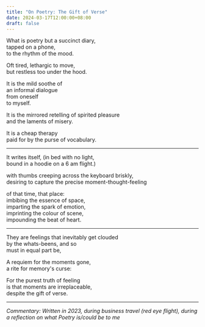 ```yaml
---
title: "On Poetry: The Gift of Verse"
date: 2024-03-17T12:00:00+08:00
draft: false
---
```


What is poetry but a succinct diary,  
tapped on a phone,  
to the rhythm of the mood.  

Oft tired, lethargic to move,  
but restless too under the hood.  

It is the mild soothe of  
an informal dialogue  
from oneself  
to myself.  

It is the mirrored retelling 
of spirited pleasure  
and the laments of misery.  

It is a cheap therapy  
paid for by the purse of vocabulary.  

---

It writes itself, (in bed with no light,  
bound in a hoodie on a 6 am flight.)  

with thumbs creeping across the keyboard briskly,  
desiring to capture the precise moment-thought-feeling  

of that time, that place:  
imbibing the essence of space,  
imparting the spark of emotion,  
imprinting the colour of scene,  
impounding the beat of heart.  

---

They are feelings that inevitably get clouded  
by the whats-beens, and so  
must in equal part be,  

A requiem for the moments gone,  
a rite for memory's curse:  

For the purest truth of feeling  
is that moments are irreplaceable,  
despite the gift of verse.    

---

*Commentary: Written in 2023, during business travel (red eye flight), during a reflection on what Poetry is/could be to me*


<!-- My silent companion,  
my guardian of reminiscence.  

Over azure skies,  
I fly through the dusk into an uncertain dawn.  
In gentle remembrance  
of the whispers of the past, forlorn. -->